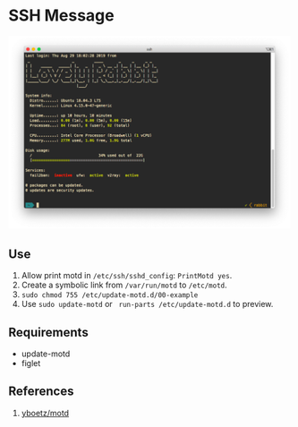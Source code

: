 # SSH Message

![motd](motd.png)

## Use

1. Allow print motd in `/etc/ssh/sshd_config`: `PrintMotd yes`.
2. Create a symbolic link from `/var/run/motd` to `/etc/motd`.
3. `sudo chmod 755 /etc/update-motd.d/00-example`
4. Use `sudo update-motd` or ` run-parts /etc/update-motd.d` to preview.

## Requirements

  * update-motd
  * figlet

## References

1. [yboetz/motd](https://github.com/yboetz/motd)